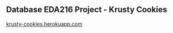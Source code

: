 ## Database EDA216 Project - Krusty Cookies
[krusty-cookies.herokuapp.com](https://krusty-cookies.herokuapp.com/)
